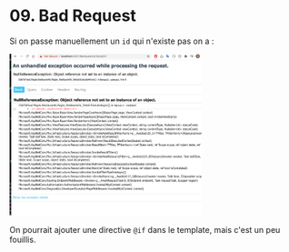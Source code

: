 # 09. Bad Request

Si on passe manuellement un `id` qui n'existe pas on a :

<img src="assets/Screenshot2020-10-29at17.20.56.png" alt="Screenshot 2020-10-29 at 17.20.56" style="zoom:33%;" />

On pourrait ajouter une directive `@if` dans le template, mais c'est un peu fouillis.

